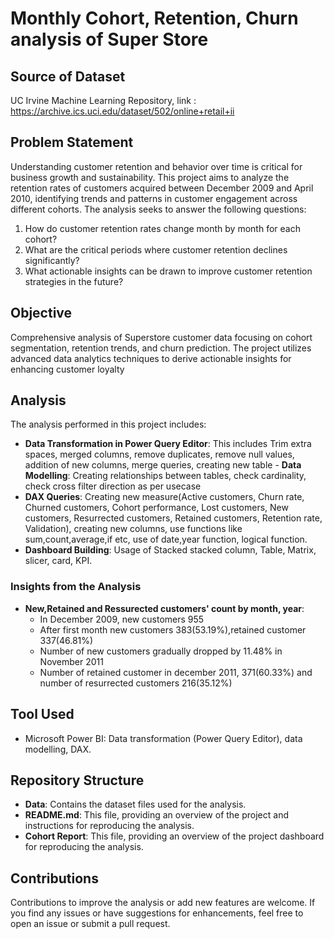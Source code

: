 # Monthly Cohort, Retention, Churn analysis of Super Store

## Source of Dataset
UC Irvine Machine Learning Repository, link : https://archive.ics.uci.edu/dataset/502/online+retail+ii

## Problem Statement
Understanding customer retention and behavior over time is critical for business growth and sustainability. This project aims to analyze the retention rates of customers acquired between December 2009 and April 2010, identifying trends and patterns in customer engagement across different cohorts. The analysis seeks to answer the following questions:

1. How do customer retention rates change month by month for each cohort?
2. What are the critical periods where customer retention declines significantly?
3. What actionable insights can be drawn to improve customer retention strategies in the future?

## Objective
Comprehensive analysis of Superstore customer data focusing on cohort segmentation, retention trends, and churn prediction. The project utilizes advanced data analytics techniques to derive actionable insights for enhancing customer loyalty

## Analysis
The analysis performed in this project includes:

- **Data Transformation in Power Query Editor**: This includes Trim extra spaces, merged columns, remove duplicates, remove null values, addition of new columns, merge queries, creating new table  - **Data Modelling**: Creating relationships between tables, check cardinality, check cross filter direction as per usecase
- **DAX Queries**: Creating new measure(Active customers, Churn rate, Churned customers, Cohort performance, Lost customers, New customers, Resurrected customers, Retained customers, Retention rate, Validation), creating new columns, use functions like sum,count,average,if etc, use of date,year function, logical function.
- **Dashboard Building**: Usage of Stacked stacked column, Table, Matrix, slicer, card, KPI.

### Insights from the Analysis

- **New,Retained and Ressurected customers' count by month, year**:
  - In December 2009, new customers 955
  - After first month new customers 383(53.19%),retained customer 337(46.81%)
  - Number of new customers gradually dropped by 11.48% in November 2011
  - Number of retained customer in december 2011, 371(60.33%) and number of resurrected customers 216(35.12%)

## Tool Used
- Microsoft Power BI: Data transformation (Power Query Editor), data modelling, DAX.

## Repository Structure
- **Data**: Contains the dataset files used for the analysis.
- **README.md**: This file, providing an overview of the project and instructions for reproducing the analysis.
- **Cohort Report**: This file, providing an overview of the project dashboard for reproducing the analysis.

## Contributions
Contributions to improve the analysis or add new features are welcome. If you find any issues or have suggestions for enhancements, feel free to open an issue or submit a pull request.
